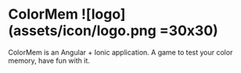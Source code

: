 # ColorMem ![logo](assets/icon/logo.png =30x30)
ColorMem is an Angular + Ionic application. A game to test your color memory, have fun with it.
